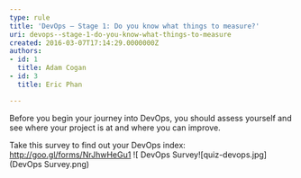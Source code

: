 ```yaml
---
type: rule
title: 'DevOps – Stage 1: Do you know what things to measure?'
uri: devops--stage-1-do-you-know-what-things-to-measure
created: 2016-03-07T17:14:29.0000000Z
authors:
- id: 1
  title: Adam Cogan
- id: 3
  title: Eric Phan

---
```


Before you begin your journey into DevOps, you should assess yourself and see where your project is at and where you can improve.
 
Take this survey to find out your DevOps index: http://goo.gl/forms/NrJhwHeGu1
![ DevOps Survey![quiz-devops.jpg](DevOps Survey.png)
